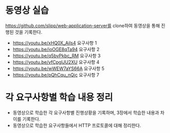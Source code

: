 # 동영상 실습
https://github.com/slipp/web-application-server를 clone하여 동영상을 통해 진행된 것을 기록한다.
* https://youtu.be/xHQ0X_Ails4 요구사항 1 
* https://youtu.be/ioOGE8qTa94 요구사항 2
* https://youtu.be/q5bvPkbc_RM 요구사항 3
* https://youtu.be/vfCpglJU2XU 요구사항 4
* https://youtu.be/wWEW7aYS66A 요구사항 5
* https://youtu.be/pQhCqu_nQjc 요구사항 7

# 각 요구사항별 학습 내용 정리
* 동영상으로 학습한 각 요구사항별 진행상황을 기록하며, 3장에서 학습한 내용과 차이를 기록한다.
* 동영상으로 학습한 요구사항들에서 HTTP 프로토콜에 대해 정리한다.

